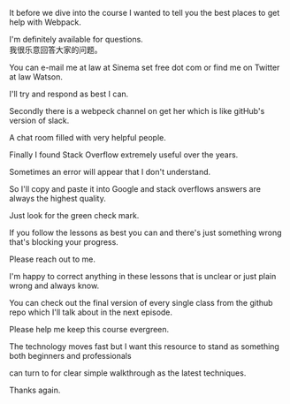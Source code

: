 It before we dive into the course I wanted to tell you the best places to get help with Webpack.

I'm definitely available for questions.  
我很乐意回答大家的问题。

You can e-mail me at law at Sinema set free dot com or find me on Twitter at law Watson.

I'll try and respond as best I can.

Secondly there is a webpeck channel on get her which is like gitHub's version of slack.

A chat room filled with very helpful people.

Finally I found Stack Overflow extremely useful over the years.

Sometimes an error will appear that I don't understand.

So I'll copy and paste it into Google and stack overflows answers are always the highest quality.

Just look for the green check mark.

If you follow the lessons as best you can and there's just something wrong that's blocking your progress.

Please reach out to me.

I'm happy to correct anything in these lessons that is unclear or just plain wrong and always know.

You can check out the final version of every single class from the github repo which I'll talk about in the next episode.

Please help me keep this course evergreen.

The technology moves fast but I want this resource to stand as something both beginners and professionals

can turn to for clear simple walkthrough as the latest techniques.

Thanks again.

